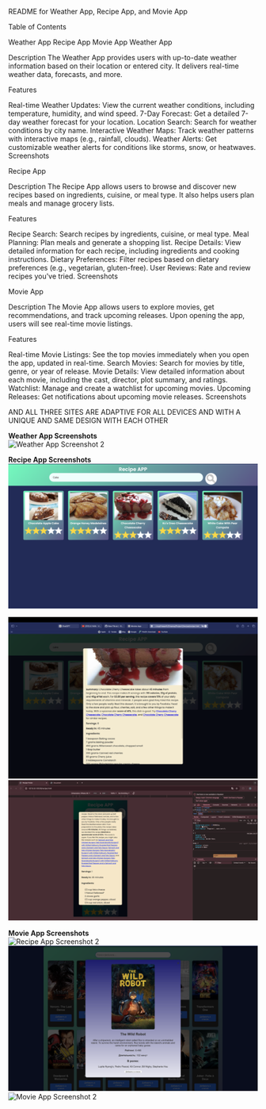 README for Weather App, Recipe App, and Movie App

Table of Contents

Weather App
Recipe App
Movie App
Weather App

Description
The Weather App provides users with up-to-date weather information based on their location or entered city. It delivers real-time weather data, forecasts, and more.

Features

Real-time Weather Updates: View the current weather conditions, including temperature, humidity, and wind speed.
7-Day Forecast: Get a detailed 7-day weather forecast for your location.
Location Search: Search for weather conditions by city name.
Interactive Weather Maps: Track weather patterns with interactive maps (e.g., rainfall, clouds).
Weather Alerts: Get customizable weather alerts for conditions like storms, snow, or heatwaves.
Screenshots

Recipe App
                                

Description
The Recipe App allows users to browse and discover new recipes based on ingredients, cuisine, or meal type. It also helps users plan meals and manage grocery lists.

Features

Recipe Search: Search recipes by ingredients, cuisine, or meal type.
Meal Planning: Plan meals and generate a shopping list.
Recipe Details: View detailed information for each recipe, including ingredients and cooking instructions.
Dietary Preferences: Filter recipes based on dietary preferences (e.g., vegetarian, gluten-free).
User Reviews: Rate and review recipes you've tried.
Screenshots

Movie App

Description
The Movie App allows users to explore movies, get recommendations, and track upcoming releases. Upon opening the app, users will see real-time movie listings.

Features

Real-time Movie Listings: See the top movies immediately when you open the app, updated in real-time.
Search Movies: Search for movies by title, genre, or year of release.
Movie Details: View detailed information about each movie, including the cast, director, plot summary, and ratings.
Watchlist: Manage and create a watchlist for upcoming movies.
Upcoming Releases: Get notifications about upcoming movie releases.
Screenshots

AND ALL THREE SITES ARE ADAPTIVE FOR ALL DEVICES AND WITH A UNIQUE AND SAME DESIGN WITH EACH OTHER


**Weather App Screenshots**  
![Weather App Screenshot 2](https://github.com/6ecool/Project2/blob/main/Screenshots/Снимок%20экрана%202024-11-12%20в%2023.10.36.png?raw=true)

**Recipe App Screenshots**  
![Recipe App Screenshot 1](https://github.com/6ecool/Project2/blob/main/Screenshots/Снимок%20экрана%202024-11-12%20в%2023.11.32.png?raw=true)  

![Movie App Screenshot 3](https://github.com/6ecool/Project2/blob/main/Screenshots/Снимок%20экрана%202024-11-12%20в%2023.18.50.png?raw=true)
![Weather App Screenshot 1](https://github.com/6ecool/Project2/blob/main/Screenshots/Снимок%20экрана%202024-11-12%20в%2018.39.47%20(2).png?raw=true)  

**Movie App Screenshots**  
![Recipe App Screenshot 2](https://github.com/6ecool/Project2/blob/main/Screenshots/Снимок%20экрана%202024-11-12%20в%2023.12.34.png?raw=true)
![Movie App Screenshot 1](https://github.com/6ecool/Project2/blob/main/Screenshots/Снимок%20экрана%202024-11-12%20в%2023.12.55.png?raw=true)  
![Movie App Screenshot 2](https://github.com/6ecool/Project2/blob/main/Screenshots/Снимок%20экрана%202024-11-12%20в%2023.15.15.png?raw=true)  
